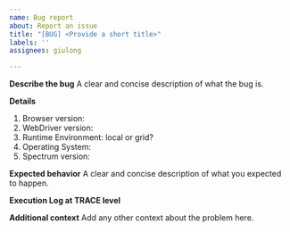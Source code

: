 ```yaml
---
name: Bug report
about: Report an issue
title: "[BUG] <Provide a short title>"
labels: ''
assignees: giulong

---
```


**Describe the bug**
A clear and concise description of what the bug is.

**Details**
1. Browser version: 
2. WebDriver version: 
3. Runtime Environment: local or grid? 
4. Operating System: 
5. Spectrum version: 

**Expected behavior**
A clear and concise description of what you expected to happen.

**Execution Log at TRACE level**

**Additional context**
Add any other context about the problem here.
